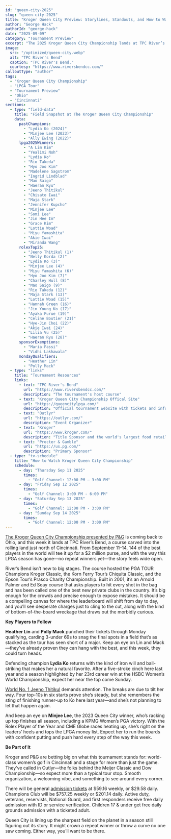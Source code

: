 ```yaml
---
id: "queen-city-2025"
slug: "queen-city-2025"
title: "Kroger Queen City Preview: Storylines, Standouts, and How to Watch"
author: "George Hack"
authorId: "george-hack"
date: "2025-09-09"
category: "Tournament Preview"
excerpt: "The 2025 Kroger Queen City Championship lands at TPC River’s Bend this week, bringing 144 of the world’s best for a $2 million purse and a season still without a repeat winner. Defending champ Lydia Ko, world No. 1 Jeeno Thitikul, Minjee Lee, and Monday qualifiers Heather Lin and Polly Mack will all be jockeying for position on a course that rewards precision and punishes mistakes. With world-class players, big storylines, and a welcoming tournament setup, Queen City could crown a repeat champion."
image:
  src: "/optimized/queen-city.webp"
  alt: "TPC River's Bend"
  caption: "TPC River's Bend."
  courtesy: "https://www.riversbendcc.com/"
calloutType: "author"
tags:
  - "Kroger Queen City Championship"
  - "LPGA Tour"
  - "Tournament Preview"
  - "Ohio"
  - "Cincinnati"
sections:
  - type: "field-data"
    title: "Field Snapshot at The Kroger Queen City Championship"
    data:
      pastChampions:
        - "Lydia Ko (2024)"
        - "Minjee Lee (2023)"
        - "Ally Ewing (2022)"
      lpga2025Winners:
        - "A Lim Kim"
        - "Yealimi Noh"
        - "Lydia Ko"
        - "Rio Takeda"
        - "Hyo Joo Kim"
        - "Madelene Sagstrom"
        - "Ingrid Lindblad"
        - "Mao Saigo"
        - "Haeran Ryu"
        - "Jeeno Thitikul"
        - "Chisato Iwai"
        - "Maja Stark"
        - "Jennifer Kupcho"
        - "Minjee Lee"
        - "Somi Lee"
        - "Jin Hee Im"
        - "Grace Kim"
        - "Lottie Woad"
        - "Miyu Yamashita"
        - "Akie Iwai"
        - "Miranda Wang"
      rolexTop25:
        - "Jeeno Thitikul (1)"
        - "Nelly Korda (2)"
        - "Lydia Ko (3)"
        - "Minjee Lee (4)"
        - "Miyu Yamashita (6)"
        - "Hyo Joo Kim (7)"
        - "Charley Hull (8)"
        - "Mao Saigo (9)"
        - "Rio Takeda (12)"
        - "Maja Stark (13)"
        - "Lottie Woad (15)"
        - "Hannah Green (16)"
        - "Jin Young Ko (17)"
        - "Ayaka Furue (19)"
        - "Celine Boutier (21)"
        - "Hye-Jin Choi (22)"
        - "Akie Iwai (24)"
        - "Lilia Vu (25)"
        - "Haeran Ryu (28)"
      sponsorExemptions:
        - "Maria Fassi"
        - "Vidhi Lakhawala"
      mondayQualifiers:
        - "Heather Lin"
        - "Polly Mack"
  - type: "links"
    title: "Tournament Resources"
    links:
      - text: "TPC River's Bend"
        url: "https://www.riversbendcc.com/"
        description: "The tournament's host course"
      - text: "Kroger Queen City Championship Offical Site"
        url: "https://queencitylpga.com/"
        description: "Official tournament website with tickets and information"
      - text: "Outlyr"
        url: "https://outlyr.com/"
        description: "Event Organizer"
      - text: "Kroger"
        url: "https://www.kroger.com/"
        description: "Title Sponsor and the world's largest food retailer"
      - text: "Procter & Gamble"
        url: "https://us.pg.com/"
        description: "Primary Sponsor"
  - type: "tv-schedule"
    title: "How to Watch Kroger Queen City Championship"
    schedule:
      - day: "Thursday Sep 11 2025"
        times:
          - "Golf Channel: 12:00 PM – 3:00 PM"
      - day: "Friday Sep 12 2025"
        times:
          - "Golf Channel: 3:00 PM - 6:00 PM"
      - day: "Saturday Sep 13 2025"
        times:
          - "Golf Channel: 12:00 PM - 3:00 PM"
      - day: "Sunday Sep 14 2025"
        times:
          - "Golf Channel: 12:00 PM - 3:00 PM"
---
```


[The Kroger Queen City Championship presented by P&G](https://queencitylpga.com/) is coming back to Ohio, and this week it lands at TPC River’s Bend, a course carved into the rolling land just north of Cincinnati. From September 11–14, 144 of the best players in the world will tee it up for a $2 million purse, and with the way this LPGA season has gone—no repeat winners yet—the story feels wide open.

River’s Bend isn’t new to big stages. The course hosted the PGA TOUR Champions Kroger Classic, the Korn Ferry Tour’s Chiquita Classic, and the Epson Tour’s Prasco Charity Championship. Built in 2001, it’s an Arnold Palmer and Ed Seay course that asks players to hit every shot in the bag and has been called one of the best new private clubs in the country. It’s big enough for the crowds and precise enough to expose mistakes. It should be a compelling canvas for where the leaderboard will shift from day to day, and you’ll see desperate charges just to cling to the cut, along with the kind of bottom-of-the-board wreckage that draws out the morbidly curious.

**Key Players to Follow**

**Heather Lin** and **Polly Mack** punched their tickets through Monday qualifying, carding 3-under 69s to snag the final spots in a field that’s as stacked as the tour has seen short of a major. Keep an eye on Lin and Mack—they’ve already proven they can hang with the best, and this week, they could turn heads.

Defending champion **Lydia Ko** returns with the kind of iron will and ball-striking that makes her a natural favorite. After a five-stroke cinch here last year and a season highlighted by her 23rd career win at the HSBC Women’s World Championship, expect her near the top come Sunday.

[World No. 1 Jeeno Thitikul](https://www.birdiebriefing.com/news/jeeno-thitikul-quiet-stride/) demands attention. The breaks are due to tilt her way. Four top-10s in six starts prove she’s steady, but she remembers the sting of finishing runner-up to Ko here last year—and she’s not planning to let that happen again.

And keep an eye on **Minjee Lee**, the 2023 Queen City winner, who’s racking up top finishes all season, including a KPMG Women’s PGA victory. With the Rolex Player of the Year and CME Globe races heating up, she’s right on the leaders’ heels and tops the LPGA money list. Expect her to run the boards with confident putting and push hard every step of the way this week.

**Be Part of It**

Kroger and P&G are betting big on what this tournament stands for: world-class women’s golf in Cincinnati and a stage for more than just the game. They’ve called in Outlyr—the folks behind the Meijer Classic and Dow Championship—so expect more than a typical tour stop. Smooth organization, a welcoming vibe, and something to see around every corner.

There will be general [admission tickets](https://queencitylpga.com/tickets/) at $59.16 weekly, or $29.58 daily. Champions Club will be $757.25 weekly or $201.14 daily. Active duty, veterans, reservists, National Guard, and first responders receive free daily admission with ID or service verification. Children 17 & under get free daily grounds admission with a ticketed adult.

Queen City is lining up the sharpest field on the planet in a season still figuring out its story. It might crown a repeat winner or throw a curve no one saw coming. Either way, you’ll want to be there.
